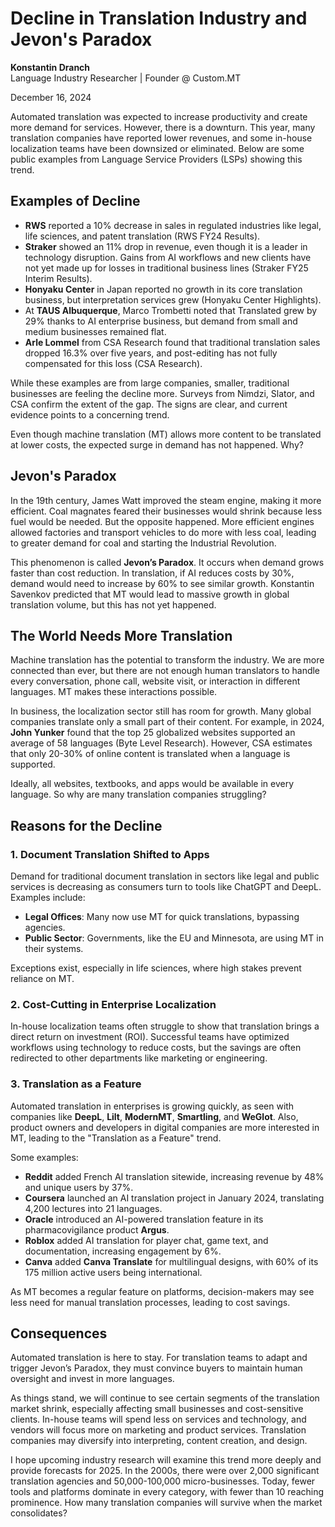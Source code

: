 # Decline in Translation Industry and Jevon's Paradox  
**Konstantin Dranch**  
Language Industry Researcher | Founder @ Custom.MT  

December 16, 2024

Automated translation was expected to increase productivity and create more demand for services. However, there is a downturn. This year, many translation companies have reported lower revenues, and some in-house localization teams have been downsized or eliminated. Below are some public examples from Language Service Providers (LSPs) showing this trend.

## Examples of Decline

- **RWS** reported a 10% decrease in sales in regulated industries like legal, life sciences, and patent translation (RWS FY24 Results).
- **Straker** showed an 11% drop in revenue, even though it is a leader in technology disruption. Gains from AI workflows and new clients have not yet made up for losses in traditional business lines (Straker FY25 Interim Results).
- **Honyaku Center** in Japan reported no growth in its core translation business, but interpretation services grew (Honyaku Center Highlights).
- At **TAUS Albuquerque**, Marco Trombetti noted that Translated grew by 29% thanks to AI enterprise business, but demand from small and medium businesses remained flat.
- **Arle Lommel** from CSA Research found that traditional translation sales dropped 16.3% over five years, and post-editing has not fully compensated for this loss (CSA Research).

While these examples are from large companies, smaller, traditional businesses are feeling the decline more. Surveys from Nimdzi, Slator, and CSA confirm the extent of the gap. The signs are clear, and current evidence points to a concerning trend.

Even though machine translation (MT) allows more content to be translated at lower costs, the expected surge in demand has not happened. Why?

## Jevon's Paradox

In the 19th century, James Watt improved the steam engine, making it more efficient. Coal magnates feared their businesses would shrink because less fuel would be needed. But the opposite happened. More efficient engines allowed factories and transport vehicles to do more with less coal, leading to greater demand for coal and starting the Industrial Revolution.

This phenomenon is called **Jevon’s Paradox**. It occurs when demand grows faster than cost reduction. In translation, if AI reduces costs by 30%, demand would need to increase by 60% to see similar growth. Konstantin Savenkov predicted that MT would lead to massive growth in global translation volume, but this has not yet happened.

## The World Needs More Translation

Machine translation has the potential to transform the industry. We are more connected than ever, but there are not enough human translators to handle every conversation, phone call, website visit, or interaction in different languages. MT makes these interactions possible.

In business, the localization sector still has room for growth. Many global companies translate only a small part of their content. For example, in 2024, **John Yunker** found that the top 25 globalized websites supported an average of 58 languages (Byte Level Research). However, CSA estimates that only 20-30% of online content is translated when a language is supported.

Ideally, all websites, textbooks, and apps would be available in every language. So why are many translation companies struggling?

## Reasons for the Decline

### 1. Document Translation Shifted to Apps

Demand for traditional document translation in sectors like legal and public services is decreasing as consumers turn to tools like ChatGPT and DeepL. Examples include:

- **Legal Offices**: Many now use MT for quick translations, bypassing agencies.
- **Public Sector**: Governments, like the EU and Minnesota, are using MT in their systems.

Exceptions exist, especially in life sciences, where high stakes prevent reliance on MT.

### 2. Cost-Cutting in Enterprise Localization

In-house localization teams often struggle to show that translation brings a direct return on investment (ROI). Successful teams have optimized workflows using technology to reduce costs, but the savings are often redirected to other departments like marketing or engineering.

### 3. Translation as a Feature

Automated translation in enterprises is growing quickly, as seen with companies like **DeepL**, **Lilt**, **ModernMT**, **Smartling**, and **WeGlot**. Also, product owners and developers in digital companies are more interested in MT, leading to the "Translation as a Feature" trend.

Some examples:

- **Reddit** added French AI translation sitewide, increasing revenue by 48% and unique users by 37%.
- **Coursera** launched an AI translation project in January 2024, translating 4,200 lectures into 21 languages.
- **Oracle** introduced an AI-powered translation feature in its pharmacovigilance product **Argus**.
- **Roblox** added AI translation for player chat, game text, and documentation, increasing engagement by 6%.
- **Canva** added **Canva Translate** for multilingual designs, with 60% of its 175 million active users being international.

As MT becomes a regular feature on platforms, decision-makers may see less need for manual translation processes, leading to cost savings.

## Consequences

Automated translation is here to stay. For translation teams to adapt and trigger Jevon’s Paradox, they must convince buyers to maintain human oversight and invest in more languages.

As things stand, we will continue to see certain segments of the translation market shrink, especially affecting small businesses and cost-sensitive clients. In-house teams will spend less on services and technology, and vendors will focus more on marketing and product services. Translation companies may diversify into interpreting, content creation, and design.

I hope upcoming industry research will examine this trend more deeply and provide forecasts for 2025. In the 2000s, there were over 2,000 significant translation agencies and 50,000-100,000 micro-businesses. Today, fewer tools and platforms dominate in every category, with fewer than 10 reaching prominence. How many translation companies will survive when the market consolidates?
